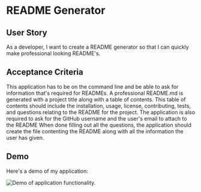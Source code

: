 # README Generator
  
## User Story

As a developer, I want to create a README generator so that I can quickly make professional looking README's.


## Acceptance Criteria

This application has to be on the command line and be able to ask for information that's required for READMEs.
A professional README.md is generated with a project title along with a table of contents. This table of contents should include the installation, usage, license, contributing, tests, and questions relating to the README for the project. 
The application is also required to ask for the GitHub username and the user's email to attach to the README
When done filling out all the questions, the application should create the file contenting the README along with all the information the user has given.


## Demo

Here's a demo of my application: 

![Demo of application functionality.](.Assets/demo.jpeg)
